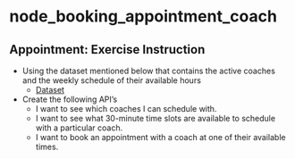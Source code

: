 # node_booking_appointment_coach

## Appointment: Exercise Instruction
* Using the dataset mentioned below that contains the active coaches and the weekly schedule of their available hours
    * [Dataset](Dataset.csv)
* Create the following API’s
    * I want to see which coaches I can schedule with.
    * I want to see what 30-minute time slots are available to schedule with a particular coach.
    * I want to book an appointment with a coach at one of their available times.
